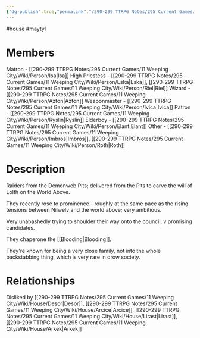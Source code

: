 ```yaml
---
{"dg-publish":true,"permalink":"/290-299 TTRPG Notes/295 Current Games/11 Weeping City/Wiki/House/Maytyl/"}
---
```



#house #maytyl

# Members

Matron - [[290-299 TTRPG Notes/295 Current Games/11 Weeping City/Wiki/Person/Isa\|Isa]]
High Priestess - [[290-299 TTRPG Notes/295 Current Games/11 Weeping City/Wiki/Person/Eska\|Eska]], [[290-299 TTRPG Notes/295 Current Games/11 Weeping City/Wiki/Person/Riel\|Riel]]
Wizard - [[290-299 TTRPG Notes/295 Current Games/11 Weeping City/Wiki/Person/Azton\|Azton]]
Weaponmaster - [[290-299 TTRPG Notes/295 Current Games/11 Weeping City/Wiki/Person/Ivica\|Ivica]]
Patron - [[290-299 TTRPG Notes/295 Current Games/11 Weeping City/Wiki/Person/Ryslin\|Ryslin]]
Elderboy - [[290-299 TTRPG Notes/295 Current Games/11 Weeping City/Wiki/Person/Elant\|Elant]]
Other - [[290-299 TTRPG Notes/295 Current Games/11 Weeping City/Wiki/Person/Imbros\|Imbros]], [[290-299 TTRPG Notes/295 Current Games/11 Weeping City/Wiki/Person/Roth\|Roth]]

# Description

Raiders from the Demonweb Pits; delivered from the Pits to carve the will of Lolth on the World Above.

They recently rose to prominence - roughly at the same pace as the rising tensions between Nilwelv and the world above; very ambitious.

Very unabashedly trying to shoulder their way onto the council, v promising candidates.

They chaperone the [[Blooding\|Blooding]].

They're known for being a very close family, not into the whole backstabbing thing, which is very rare in drow society.

# Relationships

Disliked by [[290-299 TTRPG Notes/295 Current Games/11 Weeping City/Wiki/House/Desor\|Desor]], [[290-299 TTRPG Notes/295 Current Games/11 Weeping City/Wiki/House/Arcice\|Arcice]], [[290-299 TTRPG Notes/295 Current Games/11 Weeping City/Wiki/House/Lirast\|Lirast]], [[290-299 TTRPG Notes/295 Current Games/11 Weeping City/Wiki/House/Arkek\|Arkek]]